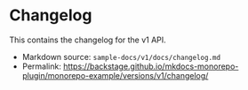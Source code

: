 # Changelog

This contains the changelog for the v1 API.

- Markdown source: `sample-docs/v1/docs/changelog.md`
- Permalink: <https://backstage.github.io/mkdocs-monorepo-plugin/monorepo-example/versions/v1/changelog/>
